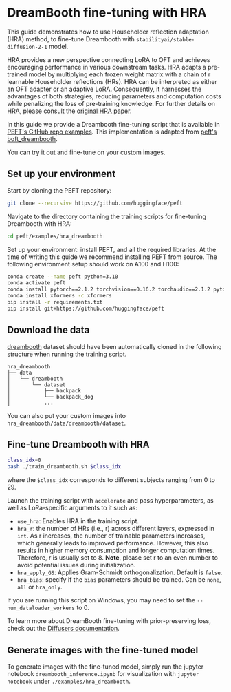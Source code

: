 <!--Copyright 2024 The HuggingFace Team. All rights reserved.

Licensed under the Apache License, Version 2.0 (the "License"); you may not use this file except in compliance with
the License. You may obtain a copy of the License at

http://www.apache.org/licenses/LICENSE-2.0

Unless required by applicable law or agreed to in writing, software distributed under the License is distributed on
an "AS IS" BASIS, WITHOUT WARRANTIES OR CONDITIONS OF ANY KIND, either express or implied. See the License for the
specific language governing permissions and limitations under the License.

⚠️ Note that this file is in Markdown but contain specific syntax for our doc-builder (similar to MDX) that may not be
rendered properly in your Markdown viewer.

-->

# DreamBooth fine-tuning with HRA

This guide demonstrates how to use Householder reflection adaptation (HRA) method, to fine-tune Dreambooth with `stabilityai/stable-diffusion-2-1` model.

HRA provides a new perspective connecting LoRA to OFT and achieves encouraging performance in various downstream tasks.
HRA adapts a pre-trained model by multiplying each frozen weight matrix with a chain of r learnable Householder reflections (HRs).
HRA can be interpreted as either an OFT adapter or an adaptive LoRA. 
Consequently, it harnesses the advantages of both strategies, reducing parameters and computation costs while penalizing the loss of pre-training knowledge.
For further details on HRA, please consult the [original HRA paper](https://arxiv.org/abs/2405.17484).

In this guide we provide a Dreambooth fine-tuning script that is available in [PEFT's GitHub repo examples](https://github.com/huggingface/peft/tree/main/examples/hra_dreambooth). This implementation is adapted from [peft's boft_dreambooth](https://github.com/huggingface/peft/tree/main/examples/boft_dreambooth). 

You can try it out and fine-tune on your custom images.

## Set up your environment

Start by cloning the PEFT repository:

```bash
git clone --recursive https://github.com/huggingface/peft
```

Navigate to the directory containing the training scripts for fine-tuning Dreambooth with HRA:

```bash
cd peft/examples/hra_dreambooth
```

Set up your environment: install PEFT, and all the required libraries. At the time of writing this guide we recommend installing PEFT from source. The following environment setup should work on A100 and H100:

```bash
conda create --name peft python=3.10
conda activate peft
conda install pytorch==2.1.2 torchvision==0.16.2 torchaudio==2.1.2 pytorch-cuda=11.8 -c pytorch -c nvidia
conda install xformers -c xformers
pip install -r requirements.txt
pip install git+https://github.com/huggingface/peft
```

## Download the data

[dreambooth](https://github.com/google/dreambooth) dataset should have been automatically cloned in the following structure when running the training script.

```
hra_dreambooth
├── data
│   └── dreambooth
│       └── dataset
│           ├── backpack
│           └── backpack_dog
│           ...
```

You can also put your custom images into `hra_dreambooth/data/dreambooth/dataset`.

## Fine-tune Dreambooth with HRA

```bash
class_idx=0
bash ./train_dreambooth.sh $class_idx
```

where the `$class_idx` corresponds to different subjects ranging from 0 to 29.

Launch the training script with `accelerate` and pass hyperparameters, as well as LoRa-specific arguments to it such as:

- `use_hra`: Enables HRA in the training script.
- `hra_r`: the number of HRs (i.e., r) across different layers, expressed in `int`. 
As r increases, the number of trainable parameters increases, which generally leads to improved performance.
However, this also results in higher memory consumption and longer computation times. 
Therefore, r is usually set to 8.
**Note**, please set r to an even number to avoid potential issues during initialization.
- `hra_apply_GS`: Applies Gram-Schmidt orthogonalization. Default is `false`.
- `hra_bias`: specify if the `bias` parameters should be trained. Can be `none`, `all` or `hra_only`.

If you are running this script on Windows, you may need to set the `--num_dataloader_workers` to 0.

To learn more about DreamBooth fine-tuning with prior-preserving loss, check out the [Diffusers documentation](https://huggingface.co/docs/diffusers/training/dreambooth#finetuning-with-priorpreserving-loss).

## Generate images with the fine-tuned model

To generate images with the fine-tuned model, simply run the jupyter notebook `dreambooth_inference.ipynb` for visualization with `jupyter notebook` under `./examples/hra_dreambooth`.
